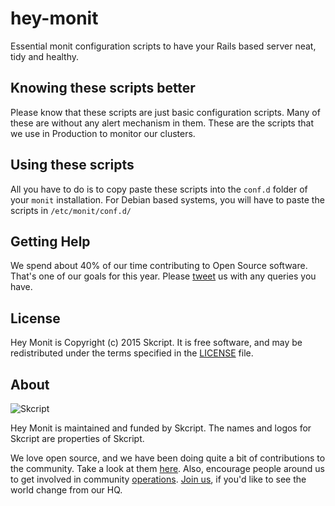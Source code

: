 # hey-monit

Essential monit configuration scripts to have your Rails based server neat, tidy and healthy.

Knowing these scripts better
----------------------------

Please know that these scripts are just basic configuration scripts. Many of these are without any alert mechanism in them. These are the scripts that we use in Production to monitor our clusters.

Using these scripts
-------------------

All you have to do is to copy paste these scripts into the `conf.d` folder of your `monit` installation. For Debian based systems, you will have to paste the scripts in `/etc/monit/conf.d/`

Getting Help
------------

We spend about 40% of our time contributing to Open Source software. That's one of our goals for this year. Please [tweet](https://twitter.com/skcriptd) us with any queries you have. 

License
-------

Hey Monit is Copyright (c) 2015 Skcript. It is free software, and may be
redistributed under the terms specified in the [LICENSE] file.

[LICENSE]: /LICENSE


About
-----

![Skcript](http://www.skcript.com/static/skcript_norm.png)

Hey Monit is maintained and funded by Skcript. The names and logos for
Skcript are properties of Skcript.

We love open source, and we have been doing quite a bit of contributions to the community. Take a look at them [here][skcriptoss]. Also, encourage people around us to get involved in community [operations][community]. [Join us][hiring], if you'd like to see the world change from our HQ.

[skcriptoss]: http://skcript.github.io/
[community]: http://www.skcript.com/community?utm_source=github
[hiring]: http://www.skcript.com/careers?utm_source=github